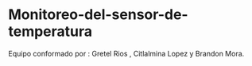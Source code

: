 # Monitoreo-del-sensor-de-temperatura
Equipo conformado por : Gretel Rios , Citlalmina Lopez y Brandon Mora.
